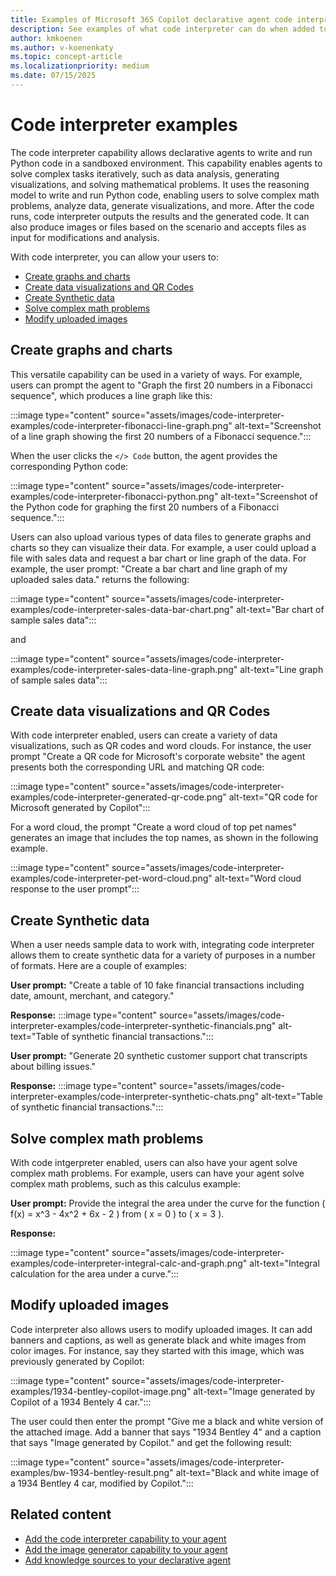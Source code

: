 ```yaml
---
title: Examples of Microsoft 365 Copilot declarative agent code interpreter capabilities.
description: See examples of what code interpreter can do when added to your Copilot declarative agents.
author: kmkoenen
ms.author: v-koenenkaty
ms.topic: concept-article
ms.localizationpriority: medium
ms.date: 07/15/2025
---
```


# Code interpreter examples

The code interpreter capability allows declarative agents to write and run Python code in a sandboxed environment. This capability enables agents to solve complex tasks iteratively, such as data analysis, generating visualizations, and solving mathematical problems. It uses the reasoning model to write and run Python code, enabling users to solve complex math problems, analyze data, generate visualizations, and more. After the code runs, code interpreter outputs the results and the generated code. It can also produce images or files based on the scenario and accepts files as input for modifications and analysis.

With code interpreter, you can allow your users to:

- [Create graphs and charts](#create-graphs-and-charts)
- [Create data visualizations and QR Codes](#create-data-visualizations-and-qr-codes)
- [Create Synthetic data](#create-synthetic-data)
- [Solve complex math problems](#solve-complex-math-problems)
- [Modify uploaded images](#modify-uploaded-images)

## Create graphs and charts

This versatile capability can be used in a variety of ways. For example, users can prompt the agent to "Graph the first 20 numbers in a Fibonacci sequence", which produces a line graph like this:

:::image type="content" source="assets/images/code-interpreter-examples/code-interpreter-fibonacci-line-graph.png" alt-text="Screenshot of a line graph showing the first 20 numbers of a Fibonacci sequence.":::

When the user clicks the `</> Code` button, the agent provides the corresponding Python code:

:::image type="content" source="assets/images/code-interpreter-examples/code-interpreter-fibonacci-python.png" alt-text="Screenshot of the Python code for graphing the first 20 numbers of a Fibonacci sequence.":::

Users can also upload various types of data files to generate graphs and charts so they can visualize their data. For example, a user could upload a file with sales data and request a bar chart or line graph of the data. For example, the user prompt: "Create a bar chart and line graph of my uploaded sales data." returns the following:

:::image type="content" source="assets/images/code-interpreter-examples/code-interpreter-sales-data-bar-chart.png" alt-text="Bar chart of sample sales data":::

and

:::image type="content" source="assets/images/code-interpreter-examples/code-interpreter-sales-data-line-graph.png" alt-text="Line graph of sample sales data":::

## Create data visualizations and QR Codes

With code interpreter enabled, users can create a variety of data visualizations, such as QR codes and word clouds. For instance, the user prompt "Create a QR code for Microsoft's corporate website" the agent presents both the corresponding URL and matching QR code:

:::image type="content" source="assets/images/code-interpreter-examples/code-interpreter-generated-qr-code.png" alt-text="QR code for Microsoft generated by Copilot":::

For a word cloud, the prompt "Create a word cloud of top pet names" generates an image that includes the top names, as shown in the following example.

:::image type="content" source="assets/images/code-interpreter-examples/code-interpreter-pet-word-cloud.png" alt-text="Word cloud response to the user prompt":::

## Create Synthetic data

When a user needs sample data to work with, integrating code interpreter allows them to create synthetic data for a variety of purposes in a number of formats. Here are a couple of examples:

**User prompt:** "Create a table of 10 fake financial transactions including date, amount, merchant, and category."

**Response:**
:::image type="content" source="assets/images/code-interpreter-examples/code-interpreter-synthetic-financials.png" alt-text="Table of synthetic financial transactions.":::

**User prompt:** "Generate 20 synthetic customer support chat transcripts about billing issues."

**Response:**
:::image type="content" source="assets/images/code-interpreter-examples/code-interpreter-synthetic-chats.png" alt-text="Table of synthetic financial transactions.":::

## Solve complex math problems

With code intgerpreter enabled, users can also have your agent solve complex math problems. For example, users can have your agent solve complex math problems, such as this calculus example:

**User prompt:** Provide the integral the area under the curve for the function \( f(x) = x^3 - 4x^2 + 6x - 2 \) from \( x = 0 \) to \( x = 3 \).

**Response:**

:::image type="content" source="assets/images/code-interpreter-examples/code-interpreter-integral-calc-and-graph.png" alt-text="Integral calculation for the area under a curve.":::

## Modify uploaded images

Code interpreter also allows users to modify uploaded images. It can add banners and captions, as well as generate black and white images from color images. For instance, say they started with this image, which was previously generated by Copilot:

:::image type="content" source="assets/images/code-interpreter-examples/1934-bentley-copilot-image.png" alt-text="Image generated by Copilot of a 1934 Bentely 4 car.":::

The user could then enter the prompt "Give me a black and white version of the attached image. Add a banner that says "1934 Bentley 4" and a caption that says "Image generated by Copilot." and get the following result:

:::image type="content" source="assets/images/code-interpreter-examples/bw-1934-bentley-result.png" alt-text="Black and white image of a 1934 Bentley 4 car, modified by Copilot.":::



## Related content

- [Add the code interpreter capability to your agent](code-interpreter-examples.md)
- [Add the image generator capability to your agent](image-generator.md)
- [Add knowledge sources to your declarative agent](knowledge-sources.md)
